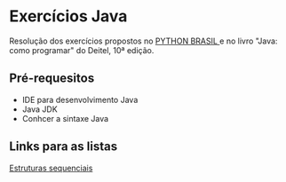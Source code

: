 <h1> Exercícios Java </h1>

Resolução dos exercícios propostos no <a href="https://wiki.python.org.br/ListaDeExercicios"> PYTHON BRASIL </a> e no livro "Java: como programar" do Deitel, 10ª edição.

<h2> Pré-requesitos </h2> 

- IDE para desenvolvimento Java
- Java JDK 
- Conhcer a sintaxe Java

<h2> Links para as listas </h2>

<a href="https://wiki.python.org.br/EstruturaSequencial"> Estruturas sequenciais </a>




